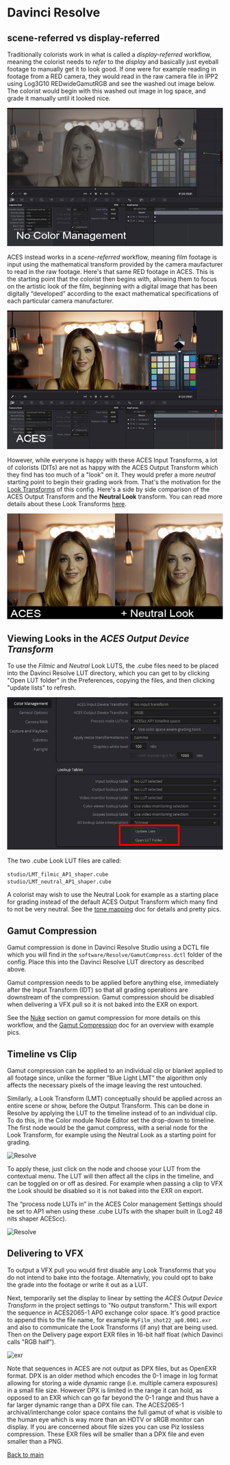 # Davinci Resolve

## scene-referred vs display-referred 

Traditionally colorists work in what is called a *display-referred* workflow, meaning the colorist needs to *refer* to the *display* and basically just eyeball footage to manually get it to look good. If one were for example reading in footage from a RED camera, they would read in the raw camera file in IPP2 using Log3G10 REDwideGamutRGB and see the washed out image below. The colorist would begin with this washed out image in log space, and grade it manually until it looked nice.

![pic](img/Resolve10.png)

ACES instead works in a *scene-referred* workflow, meaning film footage is input using the mathematical transform provided by the camera maufacturer to read in the raw footage. Here's that same RED footage in ACES. This is the starting point that the colorist then begins with, allowing them to focus on the artistic look of the film, beginning with a digital image that has been digitally “developed” according to the exact mathematical specifications of each particular camera manufacturer. 

![pic](img/Resolve11.png)

However, while everyone is happy with these ACES Input Transforms, a lot of colorists (DITs) are not as happy with the ACES Output Transform which they find has too much of a "look" on it. They would prefer a more *neutral* starting point to begin their grading work from. That's the motivation for the [Look Transforms](tonemap.md) of this config. Here's a side by side comparison of the ACES Output Transform and the **Neutral Look** transform. You can read more details about these Look Transforms [here](tonemap.md).

![pic](img/Resolve12.png)


## Viewing Looks in the *ACES Output Device Transform*

To use the *Filmic* and *Neutral* Look LUTS, the .cube files need to be placed into the Davinci Resolve LUT directory, which you can get to by clicking "Open LUT folder" in the Preferences, copying the files, and then clicking "update lists" to refresh. 

![Resolve](img/Resolve2.jpg)

The two .cube Look LUT files are called:

````studio/LMT_filmic_AP1_shaper.cube```` <br>
````studio/LMT_neutral_AP1_shaper.cube````

A colorist may wish to use the Neutral Look for example as a starting place for grading instead of the default ACES Output Transform which many find to not be very neutral. See the [tone mapping](tonemap.md) doc for details and pretty pics.

## Gamut Compression

Gamut compression is done in Davinci Resolve Studio using a DCTL file which you will find in the ````software/Resolve/GamutCompress.dctl```` folder of the config. Place this into the Davinci Resolve LUT directory as described above. 

Gamut compression needs to be applied before anything else, immediately after the Input Transform (IDT) so that all grading operations are downstream of the compression. Gamut compression should be disabled when delivering a VFX pull so it is not baked into the EXR on export. 

See the [Nuke](Nuke.md) section on gamut compression for more details on this workflow, and the [Gamut Compression](gamut.md) doc for an overview with example pics. 

## Timeline vs Clip

Gamut compression can be applied to an individual clip or blanket applied to all footage since, unlike the former “Blue Light LMT” the algorithm only affects the necessary pixels of the image leaving the rest untouched.

Similarly, a Look Transform (LMT) conceptually should be applied across an entire scene or show, before the Output Transform. This can be done in Resolve by applying the LUT to the timeline instead of to an individual clip. To do this, in the Color module Node Editor set the drop-down to timeline. The first node would be the gamut compress, with a serial node for the Look Transform, for example using the Neutral Look as a starting point for grading.

![Resolve](img/Resolve1.jpg)

To apply these, just click on the node and choose your LUT from the contextual menu. The LUT will then affect all the clips in the timeline, and can be toggled on or off as desired. For example when passing a clip to VFX the Look should be disabled so it is not baked into the EXR on export. 

The “process node LUTs in” in the ACES Color management Settings should be set to AP1 when using these .cube LUTs with the shaper built in (Log2 48 nits shaper ACEScc). 

![Resolve](img/Resolve3.jpg)

## Delivering to VFX

To output a VFX pull you would first disable any Look Transforms that you do not intend to bake into the footage. Alternativly, you could opt to bake the grade into the footage or write it out as a LUT.

Next, temporarily set the display to linear by setting the *ACES Output Device Transform* in the project settings to "No output transform." This will export the sequence in ACES2065-1 AP0 exchange color space. It's good practice to append this to the file name, for example ````MyFilm_shot22_ap0.0001.exr```` and also to communicate the Look Transforms (if any) that are being used. Then on the Delivery page export EXR files in 16-bit half float (which Davinci calls "RGB half"). 

![exr](img/Resolve5.jpg)

Note that sequences in ACES are not output as DPX files, but as OpenEXR format. DPX is an older method which encodes the 0-1 image in log format allowing for storing a wide dynamic range (i.e. multiple camera exposures) in a small file size. However DPX is limited in the range it can hold, as opposed to an EXR which can go far beyond the 0-1 range and thus have a far larger dynamic range than a DPX file can. The ACES2065-1 archival/interchange color space contains the full gamut of what is visible to the human eye which is way more than an HDTV or sRGB monitor can display. If you are concerned about file sizes you can use Piz lossless compression. These EXR files will be smaller than a DPX file and even smaller than a PNG.

[Back to main](../StdX_ACES)
